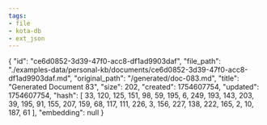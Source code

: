 ```yaml
---
tags:
- file
- kota-db
- ext_json
---
```

{
  "id": "ce6d0852-3d39-47f0-acc8-df1ad9903daf",
  "file_path": "./examples-data/personal-kb/documents/ce6d0852-3d39-47f0-acc8-df1ad9903daf.md",
  "original_path": "/generated/doc-083.md",
  "title": "Generated Document 83",
  "size": 202,
  "created": 1754607754,
  "updated": 1754607754,
  "hash": [
    33,
    120,
    125,
    151,
    98,
    59,
    195,
    6,
    249,
    193,
    143,
    203,
    39,
    195,
    91,
    155,
    207,
    159,
    68,
    117,
    111,
    226,
    3,
    156,
    227,
    138,
    222,
    165,
    2,
    10,
    187,
    61
  ],
  "embedding": null
}